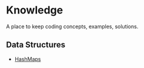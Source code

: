 # Knowledge
A place to keep coding concepts, examples, solutions.

## Data Structures
* [HashMaps](https://github.com/scottyroges/knowledge/blob/master/data-structures/hashmaps/hashmaps.md)

